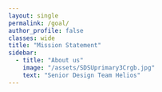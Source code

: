 ```yaml
---
layout: single
permalink: /goal/
author_profile: false
classes: wide
title: "Mission Statement"
sidebar:
  - title: "About us"
    image: "/assets/SDSUprimary3Crgb.jpg"
    text: "Senior Design Team Helios"
---
```








